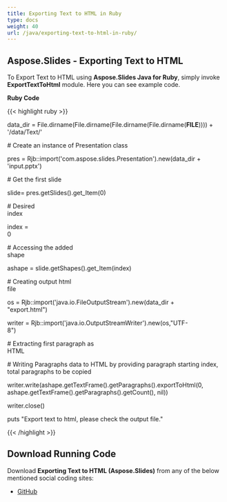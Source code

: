 ```yaml
---
title: Exporting Text to HTML in Ruby
type: docs
weight: 40
url: /java/exporting-text-to-html-in-ruby/
---
```


## **Aspose.Slides - Exporting Text to HTML**
To Export Text to HTML using **Aspose.Slides Java for Ruby**, simply invoke **ExportTextToHtml** module. Here you can see example code.

**Ruby Code**

{{< highlight ruby >}}

 data_dir = File.dirname(File.dirname(File.dirname(File.dirname(__FILE__)))) + '/data/Text/'



\# Create an instance of Presentation class

pres = Rjb::import('com.aspose.slides.Presentation').new(data_dir + 'input.pptx')

\# Get the first slide

slide= pres.getSlides().get_Item(0)

\# Desired index                                                                                                                  

index = 0                                                                                                                    



\# Accessing the added shape                                                                                                      

ashape = slide.getShapes().get_Item(index)



\# Creating output html file                                                                                                  

os = Rjb::import('java.io.FileOutputStream').new(data_dir + "export.html")                                                    

writer = Rjb::import('java.io.OutputStreamWriter').new(os,"UTF-8")                                                                



\# Extracting first paragraph as HTML                                                                                        

\# Writing Paragraphs data to HTML by providing paragraph starting index, total paragraphs to be copied                       

writer.write(ashape.getTextFrame().getParagraphs().exportToHtml(0, ashape.getTextFrame().getParagraphs().getCount(), nil))

writer.close()                    

puts "Export text to html, please check the output file."

{{< /highlight >}}
## **Download Running Code**
Download **Exporting Text to HTML (Aspose.Slides)** from any of the below mentioned social coding sites:

- [GitHub](https://github.com/aspose-slides/Aspose.Slides-for-Java/blob/master/Plugins/Aspose_Slides_Java_for_Ruby/lib/asposeslidesjava/Text/exporttexttohtml.rb)
